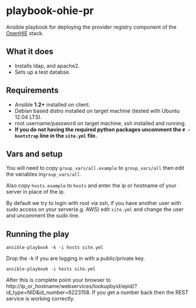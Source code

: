 playbook-ohie-pr
================

Ansible playbook for deploying the provider registry component of the [OpenHIE](http://ohie.org) stack.

## What it does
* Installs ldap, and apache2.
* Sets up a test databse.

## Requirements
* Ansible **1.2+** installed on client.
* Debian based distro installed on target machine (tested with Ubuntu 12.04 LTS).
* root username/password on target machine, ssh installed and running.
* **If you do not having the required python packages uncomment the `# - bootstrap` line in the `site.yml` file.**

## Vars and setup
You will need to copy `group_vars/all.example` to `group_vars/all` then edit the variables in`group_vars/all`.

Also copy `hosts.example` to `hosts` and enter the ip or hostname of your server in place of the ip.

By default we try to login with root via ssh, if you have another user with sudo access on your server(e.g. AWS) edit `site.yml` and change the user and uncomment the sudo line.

## Running the play
`ansible-playbook -k -i hosts site.yml`

Drop the -k if you are logging in with a public/private key. 

`ansible-playbook -i hosts site.yml`

After this is complete point your browser to http://ip_or_hostname/webservices/lookupbyid/epid/?id_type=NID&id_number=6223158.  If you get a number back then the REST service is working correctly.
